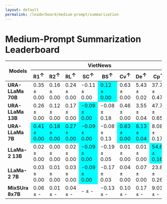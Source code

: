 ```yaml
---
layout: default
permalink: /leaderboard/medium-prompt/summarization
---
```

# Medium-Prompt Summarization Leaderboard

<table class="table table-bordered table-sm w-100 dtHorizontalTable" cellspacing="0">
<thead>
<tr>
<th rowspan="2" class="text-center align-middle"><b>Models</b></th>
<th colspan="8" class="text-center"><b>VietNews</b></th>
<th colspan="8" class="text-center"><b>WikiLingua</b></th>
</tr>
<tr>
<th class="text-center"><b>R1<span style="vertical-align: super;">↑</span></b></th>
<th class="text-center"><b>R2<span style="vertical-align: super;">↑</span></b></th>
<th class="text-center"><b>RL<span style="vertical-align: super;">↑</span></b></th>
<th class="text-center"><b>SC<span style="vertical-align: super;">↑</span></b></th>
<th class="text-center"><b>BS<span style="vertical-align: super;">↑</span></b></th>
<th class="text-center"><b>Cv<span style="vertical-align: super;">↑</span></b></th>
<th class="text-center"><b>De<span style="vertical-align: super;">↑</span></b></th>
<th class="text-center"><b>Cp<span style="vertical-align: super;">↑</span></b></th>
<th class="text-center"><b>R1<span style="vertical-align: super;">↑</span></b></th>
<th class="text-center"><b>R2<span style="vertical-align: super;">↑</span></b></th>
<th class="text-center"><b>RL<span style="vertical-align: super;">↑</span></b></th>
<th class="text-center"><b>SC<span style="vertical-align: super;">↑</span></b></th>
<th class="text-center"><b>BS<span style="vertical-align: super;">↑</span></b></th>
<th class="text-center"><b>Cv<span style="vertical-align: super;">↑</span></b></th>
<th class="text-center"><b>De<span style="vertical-align: super;">↑</span></b></th>
<th class="text-center"><b>Cp<span style="vertical-align: super;">↑</span></b></th>
</tr>
</thead>
<tbody>
<tr>
<td class="text-center"><b>URA-LLaMa 70B</b></td>
<td class="text-center">0.35 ± 0.00</td>
<td class="text-center">0.16 ± 0.00</td>
<td class="text-center">0.24 ± 0.00</td>
<td class="text-center">-0.11 ± 0.00</td>
<td class="text-center" style="background-color: cyan;">0.12 ± 0.00</td>
<td class="text-center">0.63 ± 0.00</td>
<td class="text-center">5.43 ± 0.02</td>
<td class="text-center">37.78 ± 0.47</td>
<td class="text-center">0.33 ± 0.00</td>
<td class="text-center">0.14 ± 0.00</td>
<td class="text-center">0.22 ± 0.00</td>
<td class="text-center">-0.16± 0.00</td>
<td class="text-center" style="background-color: cyan;">0.24± 0.10</td>
<td class="text-center">0.59 ± 0.01</td>
<td class="text-center">4.62 ± 0.11</td>
<td class="text-center">56.56 ± 1.70</td>
</tr>
<tr>
<td class="text-center"><b>URA-LLaMa 13B</b></td>
<td class="text-center">0.26 ± 0.00</td>
<td class="text-center">0.12 ± 0.00</td>
<td class="text-center">0.17 ± 0.00</td>
<td class="text-center" style="background-color: cyan;">-0.09 ± 0.00</td>
<td class="text-center">-0.08 ± 0.18</td>
<td class="text-center">0.46 ± 0.00</td>
<td class="text-center">3.55 ± 0.04</td>
<td class="text-center">47.75 ± 0.65</td>
<td class="text-center">0.14 ± 0.00</td>
<td class="text-center">0.05 ± 0.00</td>
<td class="text-center">0.09 ± 0.00</td>
<td class="text-center">-0.16 ± 0.00</td>
<td class="text-center">-0.14 ± 0.12</td>
<td class="text-center">0.26 ± 0.01</td>
<td class="text-center">1.83 ± 0.06</td>
<td class="text-center" style="background-color: cyan;">60.10 ± 2.16</td>
</tr>
<tr>
<td class="text-center"><b>URA-LLaMa 7B</b></td>
<td class="text-center" style="background-color: cyan;">0.41 ± 0.00</td>
<td class="text-center" style="background-color: cyan;">0.18 ± 0.00</td>
<td class="text-center" style="background-color: cyan;">0.27 ± 0.00</td>
<td class="text-center" style="background-color: cyan;">-0.09 ± 0.00</td>
<td class="text-center">-0.08 ± 0.13</td>
<td class="text-center" style="background-color: cyan;">0.83 ± 0.00</td>
<td class="text-center" style="background-color: cyan;">8.13 ± 0.04</td>
<td class="text-center">8.08 ± 0.17</td>
<td class="text-center" style="background-color: cyan;">0.42 ± 0.00</td>
<td class="text-center" style="background-color: cyan;">0.17 ± 0.00</td>
<td class="text-center" style="background-color: cyan;">0.27 ± 0.00</td>
<td class="text-center">-0.16 ± 0.00</td>
<td class="text-center">0.27 ± 0.21</td>
<td class="text-center" style="background-color: cyan;">0.84 ± 0.00</td>
<td class="text-center" style="background-color: cyan;">7.15 ± 0.08</td>
<td class="text-center">8.08 ± 0.36</td>
</tr>
<tr>
<td class="text-center"><b>LLaMa-2 13B</b></td>
<td class="text-center">0.02 ± 0.00</td>
<td class="text-center">0.00 ± 0.00</td>
<td class="text-center">0.02 ± 0.00</td>
<td class="text-center" style="background-color: cyan;">-0.09 ± 0.00</td>
<td class="text-center">-0.19 ± 0.05</td>
<td class="text-center">0.01 ± 0.00</td>
<td class="text-center">0.01 ± 0.00</td>
<td class="text-center" style="background-color: cyan;">54.67 ± 0.16</td>
<td class="text-center">0.03 ± 0.00</td>
<td class="text-center">0.00 ± 0.00</td>
<td class="text-center">0.03 ± 0.00</td>
<td class="text-center">-0.16 ± 0.00</td>
<td class="text-center">-0.05 ± 0.03</td>
<td class="text-center">0.02 ± 0.00</td>
<td class="text-center">0.02 ± 0.00</td>
<td class="text-center">42.55 ± 0.81</td>
</tr>
<tr>
<td class="text-center"><b>LLaMa-2 7B</b></td>
<td class="text-center">0.03 ± 0.00</td>
<td class="text-center">0.01 ± 0.00</td>
<td class="text-center">0.03 ± 0.00</td>
<td class="text-center" style="background-color: cyan;">-0.09 ± 0.00</td>
<td class="text-center">-0.17 ± 0.03</td>
<td class="text-center">0.04 ± 0.00</td>
<td class="text-center">0.07 ± 0.00</td>
<td class="text-center">23.86 ± 0.26</td>
<td class="text-center">0.02 ± 0.00</td>
<td class="text-center">0.00 ± 0.00</td>
<td class="text-center">0.02 ± 0.00</td>
<td class="text-center">-0.16 ± 0.00</td>
<td class="text-center">-0.04 ± 0.06</td>
<td class="text-center">0.02 ± 0.00</td>
<td class="text-center">0.03 ± 0.00</td>
<td class="text-center">40.31 ± 0.88</td>
</tr>
<tr>
<td class="text-center"><b>MixSUra 8x7B</b></td>
<td class="text-center">0.06 ± -</td>
<td class="text-center">0.01 ± -</td>
<td class="text-center">0.04 ± -</td>
<td class="text-center">- ± -</td>
<td class="text-center">-0.13 ± -</td>
<td class="text-center">0.10 ± -</td>
<td class="text-center">0.17 ± -</td>
<td class="text-center">9.03 ± -</td>
<td class="text-center">0.03 ± -</td>
<td class="text-center">0.00 ± -</td>
<td class="text-center">0.03 ± -</td>
<td class="text-center">- ± -</td>
<td class="text-center">-0.01 ± -</td>
<td class="text-center">0.17 ± -</td>
<td class="text-center">0.26 ± -</td>
<td class="text-center">16.68 ± -</td>
</tr>
</tbody>
</table>
